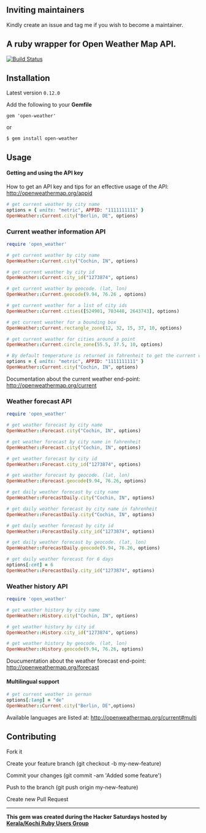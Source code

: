 ## Inviting maintainers

Kindly create an issue and tag me if you wish to become a maintainer. 


## A ruby wrapper for Open Weather Map API.

[![Build Status](https://travis-ci.org/coderhs/ruby_open_weather_map.svg?branch=master)](https://travis-ci.org/coderhs/ruby_open_weather_map)

## Installation

Latest version `0.12.0`

Add the following to your **Gemfile**

    gem 'open-weather'

  or

    $ gem install open-weather

## Usage


#### Getting and using the API key

How to get an API key and tips for an effective usage of the API:
http://openweathermap.org/appid


```ruby
# get current weather by city name
options = { units: "metric", APPID: "1111111111" }
OpenWeather::Current.city("Berlin, DE", options)
```

### Current weather information API


```ruby
require 'open_weather'

# get current weather by city name
OpenWeather::Current.city("Cochin, IN", options)

# get current weather by city id
OpenWeather::Current.city_id("1273874", options)

# get current weather by geocode. (lat, lon)
OpenWeather::Current.geocode(9.94, 76.26 , options)

# get current weather for a list of city ids
OpenWeather::Current.cities([524901, 703448, 2643743], options)

# get current weather for a bounding box
OpenWeather::Current.rectangle_zone(12, 32, 15, 37, 10, options)

# get current weather for cities around a point
OpenWeather::Current.circle_zone(55.5, 37.5, 10, options)

# By default temperature is returned in fahrenheit to get the current weather in degrees celsius use unit as follows.
options = { units: "metric", APPID: "1111111111" }
OpenWeather::Current.city("Cochin, IN", options)
```

Documentation about the current weather end-point:
http://openweathermap.org/current


### Weather forecast API

```ruby
require 'open_weather'

# get weather forecast by city name
OpenWeather::Forecast.city("Cochin, IN", options)

# get weather forecast by city name in fahrenheit
OpenWeather::Forecast.city("Cochin, IN", options)

# get weather forecast by city id
OpenWeather::Forecast.city_id("1273874", options)

# get weather forecast by geocode. (lat, lon)
OpenWeather::Forecast.geocode(9.94, 76.26, options)

# get daily weather forecast by city name
OpenWeather::ForecastDaily.city("Cochin, IN", options)

# get daily weather forecast by city name in fahrenheit
OpenWeather::ForecastDaily.city("Cochin, IN", options)

# get daily weather forecast by city id
OpenWeather::ForecastDaily.city_id("1273874", options)

# get daily weather forecast by geocode. (lat, lon)
OpenWeather::ForecastDaily.geocode(9.94, 76.26, options)

# get daily weather forecast for 6 days
options[:cnt] = 6
OpenWeather::ForecastDaily.city_id("1273874", options)
```

### Weather history API


```ruby
require 'open_weather'

# get weather history by city name
OpenWeather::History.city("Cochin, IN", options)

# get weather history by city id
OpenWeather::History.city_id("1273874", options)

# get weather history by geocode. (lat, lon)
OpenWeather::History.geocode(9.94, 76.26, options)
```

Doucumentation about the weather forecast end-point:
http://openweathermap.org/forecast



#### Multilingual support

```ruby
# get current weather in german
options[:lang] = "de"
OpenWeather::Current.city("Berlin, DE",options)
```

Available languages are listed at:
http://openweathermap.org/current#multi


## Contributing

  Fork it

  Create your feature branch (git checkout -b my-new-feature)

  Commit your changes (git commit -am 'Added some feature')

  Push to the branch (git push origin my-new-feature)

  Create new Pull Request

--------

**This gem was created during the Hacker Saturdays hosted by [Kerala/Kochi Ruby Users Group](https://krug.github.io)**
